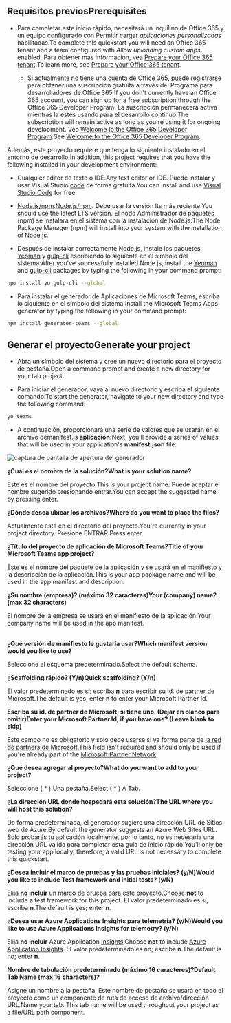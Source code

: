 ## <a name="prerequisites"></a><span data-ttu-id="9056b-101">Requisitos previos</span><span class="sxs-lookup"><span data-stu-id="9056b-101">Prerequisites</span></span>

- <span data-ttu-id="9056b-102">Para completar este inicio rápido, necesitará un inquilino de Office 365 y un equipo configurado con Permitir cargar *aplicaciones personalizadas* habilitadas.</span><span class="sxs-lookup"><span data-stu-id="9056b-102">To complete this quickstart you will need an Office 365 tenant and a team configured with *Allow uploading custom apps* enabled.</span></span> <span data-ttu-id="9056b-103">Para obtener más información, vea [Prepare your Office 365 tenant](~/concepts/build-and-test/prepare-your-o365-tenant.md).</span><span class="sxs-lookup"><span data-stu-id="9056b-103">To learn more, see [Prepare your Office 365 tenant](~/concepts/build-and-test/prepare-your-o365-tenant.md).</span></span>

  - <span data-ttu-id="9056b-104">Si actualmente no tiene una cuenta de Office 365, puede registrarse para obtener una suscripción gratuita a través del Programa para desarrolladores de Office 365.</span><span class="sxs-lookup"><span data-stu-id="9056b-104">If you don't currently have an Office 365 account, you can sign up for a free subscription through the Office 365 Developer Program.</span></span> <span data-ttu-id="9056b-105">La suscripción permanecerá activa mientras la estés usando para el desarrollo continuo.</span><span class="sxs-lookup"><span data-stu-id="9056b-105">The subscription will remain active as long as you're using it for ongoing development.</span></span> <span data-ttu-id="9056b-106">Vea [Welcome to the Office 365 Developer Program](https://docs.microsoft.com/office/developer-program/microsoft-365-developer-program).</span><span class="sxs-lookup"><span data-stu-id="9056b-106">See [Welcome to the Office 365 Developer Program](https://docs.microsoft.com/office/developer-program/microsoft-365-developer-program).</span></span>

<span data-ttu-id="9056b-107">Además, este proyecto requiere que tenga lo siguiente instalado en el entorno de desarrollo:</span><span class="sxs-lookup"><span data-stu-id="9056b-107">In addition, this project requires that you have the following installed in your development environment:</span></span>

- <span data-ttu-id="9056b-108">Cualquier editor de texto o IDE.</span><span class="sxs-lookup"><span data-stu-id="9056b-108">Any text editor or IDE.</span></span> <span data-ttu-id="9056b-109">Puede instalar y usar Visual Studio [code](https://code.visualstudio.com/download) de forma gratuita.</span><span class="sxs-lookup"><span data-stu-id="9056b-109">You can install and use [Visual Studio Code](https://code.visualstudio.com/download) for free.</span></span>

- <span data-ttu-id="9056b-110">[Node.js/npm](https://nodejs.org/en/).</span><span class="sxs-lookup"><span data-stu-id="9056b-110">[Node.js/npm](https://nodejs.org/en/).</span></span> <span data-ttu-id="9056b-111">Debe usar la versión lts más reciente.</span><span class="sxs-lookup"><span data-stu-id="9056b-111">You should use the latest LTS version.</span></span> <span data-ttu-id="9056b-112">El nodo Administrador de paquetes (npm) se instalará en el sistema con la instalación de Node.js.</span><span class="sxs-lookup"><span data-stu-id="9056b-112">The Node Package Manager (npm) will install into your system with the installation of Node.js.</span></span>

- <span data-ttu-id="9056b-113">Después de instalar correctamente Node.js, instale los paquetes [Yeoman](https://yeoman.io/) y [gulp-cli](https://www.npmjs.com/package/gulp-cli) escribiendo lo siguiente en el símbolo del sistema:</span><span class="sxs-lookup"><span data-stu-id="9056b-113">After you've successfully installed Node.js, install the [Yeoman](https://yeoman.io/) and [gulp-cli](https://www.npmjs.com/package/gulp-cli) packages by typing the following in your command prompt:</span></span>

```bash
npm install yo gulp-cli --global
```

- <span data-ttu-id="9056b-114">Para instalar el generador de Aplicaciones de Microsoft Teams, escriba lo siguiente en el símbolo del sistema:</span><span class="sxs-lookup"><span data-stu-id="9056b-114">Install the Microsoft Teams Apps generator by typing the following in your command prompt:</span></span>

```bash
npm install generator-teams --global
```

## <a name="generate-your-project"></a><span data-ttu-id="9056b-115">Generar el proyecto</span><span class="sxs-lookup"><span data-stu-id="9056b-115">Generate your project</span></span>

- <span data-ttu-id="9056b-116">Abra un símbolo del sistema y cree un nuevo directorio para el proyecto de pestaña.</span><span class="sxs-lookup"><span data-stu-id="9056b-116">Open a command prompt and create a new directory for your tab project.</span></span>

- <span data-ttu-id="9056b-117">Para iniciar el generador, vaya al nuevo directorio y escriba el siguiente comando:</span><span class="sxs-lookup"><span data-stu-id="9056b-117">To start the generator, navigate to your new directory and type the following command:</span></span>

```bash
yo teams
```

- <span data-ttu-id="9056b-118">A continuación, proporcionará una serie de valores que se usarán en el archivo demanifest.js **aplicación:**</span><span class="sxs-lookup"><span data-stu-id="9056b-118">Next, you'll provide a series of values that will be used in your application's **manifest.json** file:</span></span>

![captura de pantalla de apertura del generador](/microsoftteams/platform/assets/images/tab-images/teamsTabScreenshot.PNG)

<span data-ttu-id="9056b-120">**¿Cuál es el nombre de la solución?**</span><span class="sxs-lookup"><span data-stu-id="9056b-120">**What is your solution name?**</span></span>

<span data-ttu-id="9056b-121">Este es el nombre del proyecto.</span><span class="sxs-lookup"><span data-stu-id="9056b-121">This is your project name.</span></span> <span data-ttu-id="9056b-122">Puede aceptar el nombre sugerido presionando entrar.</span><span class="sxs-lookup"><span data-stu-id="9056b-122">You can accept the suggested name by pressing enter.</span></span>

<span data-ttu-id="9056b-123">**¿Dónde desea ubicar los archivos?**</span><span class="sxs-lookup"><span data-stu-id="9056b-123">**Where do you want to place the files?**</span></span>

<span data-ttu-id="9056b-124">Actualmente está en el directorio del proyecto.</span><span class="sxs-lookup"><span data-stu-id="9056b-124">You're currently in your project directory.</span></span> <span data-ttu-id="9056b-125">Presione ENTRAR.</span><span class="sxs-lookup"><span data-stu-id="9056b-125">Press enter.</span></span>

<span data-ttu-id="9056b-126">**¿Título del proyecto de aplicación de Microsoft Teams?**</span><span class="sxs-lookup"><span data-stu-id="9056b-126">**Title of your Microsoft Teams app project?**</span></span>

<span data-ttu-id="9056b-127">Este es el nombre del paquete de la aplicación y se usará en el manifiesto y la descripción de la aplicación.</span><span class="sxs-lookup"><span data-stu-id="9056b-127">This is your app package name and will be used in the app manifest and description.</span></span>

<span data-ttu-id="9056b-128">**¿Su nombre (empresa)? (máximo 32 caracteres)**</span><span class="sxs-lookup"><span data-stu-id="9056b-128">**Your (company) name? (max 32 characters)**</span></span>

<span data-ttu-id="9056b-129">El nombre de la empresa se usará en el manifiesto de la aplicación.</span><span class="sxs-lookup"><span data-stu-id="9056b-129">Your company name will be used in the app manifest.</span></span>

<br><span data-ttu-id="9056b-130">**¿Qué versión de manifiesto le gustaría usar?**</span><span class="sxs-lookup"><span data-stu-id="9056b-130">**Which manifest version would you like to use?**</span></span>

<span data-ttu-id="9056b-131">Seleccione el esquema predeterminado.</span><span class="sxs-lookup"><span data-stu-id="9056b-131">Select the default schema.</span></span>

<span data-ttu-id="9056b-132">**¿Scaffolding rápido? (Y/n)**</span><span class="sxs-lookup"><span data-stu-id="9056b-132">**Quick scaffolding? (Y/n)**</span></span>

<span data-ttu-id="9056b-133">El valor predeterminado es sí; escriba **n** para escribir su Id. de partner de Microsoft.</span><span class="sxs-lookup"><span data-stu-id="9056b-133">The default is yes; enter **n** to enter your Microsoft Partner Id.</span></span>

<span data-ttu-id="9056b-134">**Escriba su id. de partner de Microsoft, si tiene uno. (Dejar en blanco para omitir)**</span><span class="sxs-lookup"><span data-stu-id="9056b-134">**Enter your Microsoft Partner Id, if you have one? (Leave blank to skip)**</span></span>

<span data-ttu-id="9056b-135">Este campo no es obligatorio y solo debe usarse si ya forma parte de [la red de partners de Microsoft](https://partner.microsoft.com).</span><span class="sxs-lookup"><span data-stu-id="9056b-135">This field isn't required and should only be used if you're already part of the [Microsoft Partner Network](https://partner.microsoft.com).</span></span>

<span data-ttu-id="9056b-136">**¿Qué desea agregar al proyecto?**</span><span class="sxs-lookup"><span data-stu-id="9056b-136">**What do you want to add to your project?**</span></span>

<span data-ttu-id="9056b-137">Seleccione ( &ast; ) Una pestaña.</span><span class="sxs-lookup"><span data-stu-id="9056b-137">Select ( &ast; ) A Tab.</span></span>

<span data-ttu-id="9056b-138">**¿La dirección URL donde hospedará esta solución?**</span><span class="sxs-lookup"><span data-stu-id="9056b-138">**The URL where you will host this solution?**</span></span>

<span data-ttu-id="9056b-139">De forma predeterminada, el generador sugiere una dirección URL de Sitios web de Azure.</span><span class="sxs-lookup"><span data-stu-id="9056b-139">By default the generator suggests an Azure Web Sites URL.</span></span> <span data-ttu-id="9056b-140">Solo probarás tu aplicación localmente, por lo tanto, no es necesaria una dirección URL válida para completar esta guía de inicio rápido.</span><span class="sxs-lookup"><span data-stu-id="9056b-140">You'll only be testing your app locally, therefore, a valid URL is not necessary to complete this quickstart.</span></span>

<span data-ttu-id="9056b-141">**¿Desea incluir el marco de pruebas y las pruebas iniciales? (y/N)**</span><span class="sxs-lookup"><span data-stu-id="9056b-141">**Would you like to include Test framework and initial tests? (y/N)**</span></span>

<span data-ttu-id="9056b-142">Elija **no incluir** un marco de prueba para este proyecto.</span><span class="sxs-lookup"><span data-stu-id="9056b-142">Choose **not** to include a test framework for this project.</span></span> <span data-ttu-id="9056b-143">El valor predeterminado es sí; escriba **n**.</span><span class="sxs-lookup"><span data-stu-id="9056b-143">The default is yes; enter **n**.</span></span>

<span data-ttu-id="9056b-144">**¿Desea usar Azure Applications Insights para telemetría? (y/N)**</span><span class="sxs-lookup"><span data-stu-id="9056b-144">**Would you like to use Azure Applications Insights for telemetry? (y/N)**</span></span>

<span data-ttu-id="9056b-145">Elija **no incluir** Azure Application [Insights](/azure-docs/articles/azure-monitor/app/app-insights-overview.md).</span><span class="sxs-lookup"><span data-stu-id="9056b-145">Choose **not** to include [Azure Application Insights](/azure-docs/articles/azure-monitor/app/app-insights-overview.md).</span></span> <span data-ttu-id="9056b-146">El valor predeterminado es no; escriba **n**.</span><span class="sxs-lookup"><span data-stu-id="9056b-146">The default is no; enter **n**.</span></span>

<span data-ttu-id="9056b-147">**Nombre de tabulación predeterminado (máximo 16 caracteres)?**</span><span class="sxs-lookup"><span data-stu-id="9056b-147">**Default Tab Name (max 16 characters)?**</span></span>

<span data-ttu-id="9056b-148">Asigne un nombre a la pestaña. Este nombre de pestaña se usará en todo el proyecto como un componente de ruta de acceso de archivo/dirección URL.</span><span class="sxs-lookup"><span data-stu-id="9056b-148">Name your tab. This tab name will be used throughout your project as a file/URL path component.</span></span>
